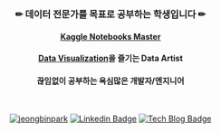 <div align ="center">
  
  ### ✏ 데이터 전문가를 목표로 공부하는 학생입니다 ✏   
  #### [Kaggle Notebooks Master](https://www.kaggle.com/jeongbinpark)
  #### [Data Visualization](https://wjdqlsdlsp.github.io/visualization/)을 즐기는 Data Artist
  #### 끊임없이 공부하는 욕심많은 개발자/엔지니어

  
  
  
<br>
  
[![jeongbinpark](https://road-to-kaggle-grandmaster.vercel.app/api/simple/jeongbinpark)](https://www.kaggle.com/jeongbinpark)
[![Linkedin Badge](https://img.shields.io/badge/LinkedIn-blue?style=flat-square&logo=Linkedin&logoColor=white)](https://www.linkedin.com/in/%EC%A0%95%EB%B9%88-%EB%B0%95-9a0458209/)
[![Tech Blog Badge](http://img.shields.io/badge/-Tech%20blog-black?style=flat-square&logo=github)](https://wjdqlsdlsp.github.io/)

</div>
